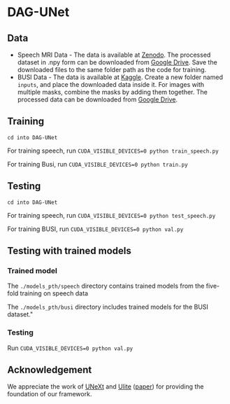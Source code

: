 # DAG-UNet

## Data

* Speech MRI Data - The data is available at [Zenodo](https://zenodo.org/records/10046815). The processed dataset in .npy form can be downloaded from [Google Drive](https://drive.google.com/file/d/1wT64P9YtIot7PrxMrnJRkXJ8T5sBSiWS/view?usp=sharing). Save the downloaded files to the same folder path as the code for training.
* BUSI Data - The data is available at [Kaggle](https://www.kaggle.com/datasets/aryashah2k/breast-ultrasound-images-dataset). Create a new folder named `inputs`, and place the downloaded data inside it. For images with multiple masks, combine the masks by adding them together. The processed data can be downloaded from [Google Drive](https://drive.google.com/file/d/1yZKVRyisktEUbcv7msC2L2LELwjRPHAj/view?usp=sharing).

## Training
```
cd into DAG-UNet
```

For training speech, run ``` CUDA_VISIBLE_DEVICES=0 python train_speech.py ```

For training Busi, run ``` CUDA_VISIBLE_DEVICES=0 python train.py ```

## Testing
```
cd into DAG-UNet
```

For training speech, run ``` CUDA_VISIBLE_DEVICES=0 python test_speech.py ```

For training BUSI, run ``` CUDA_VISIBLE_DEVICES=0 python val.py ```

## Testing with trained models

### Trained model
The `./models_pth/speech` directory contains trained models from the five-fold training on speech data

The `./models_pth/busi` directory includes trained models for the BUSI dataset."

### Testing
Run ``` CUDA_VISIBLE_DEVICES=0 python val.py ```

## Acknowledgement

We appreciate the work of [UNeXt](https://github.com/jeya-maria-jose/UNeXt-pytorch) and [Ulite](https://github.com/duong-db/U-Lite) ([paper](https://ieeexplore.ieee.org/document/10317244)) for providing the foundation of our framework.
